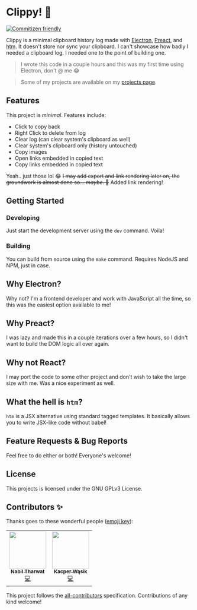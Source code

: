 # Clippy! 🚀

[![Commitizen friendly](https://img.shields.io/badge/commitizen-friendly-brightgreen.svg)](http://commitizen.github.io/cz-cli/)


Clippy is a minimal clipboard history log made with
[Electron](https://electronjs.org), [Preact](https://preactjs.com), and
[htm](https://github.com/developit/htm). It doesn't store nor sync your
clipboard. I can't showcase how badly I needed a clipboard log. I
needed one to the point of building one.

> I wrote this code in a couple hours and this was my first time using Electron, don't @ me 😂

> Some of my projects are available on my [projects page](https://iamnabil.netlify.app/projects).

## Features
This project is *minimal*. Features include:

- Click to copy back
- Right Click to delete from log
- Clear log (can clear system's clipboard as well)
- Clear system's clipboard only (history untouched)
- Copy images
- Open links embedded in copied text
- Copy links embedded in copied text

Yeah.. just those lol 😂 ~~I may add export and link rendering later on, the
groundwork is almost done so... _maybe_. 🤷~~ Added link rendering!

## Getting Started

### Developing
Just start the development server using the `dev` command. Voila!

### Building
You can build from source using the `make` command. Requires NodeJS and NPM,
just in case.

## Why Electron?
Why not? I'm a frontend developer and work with JavaScript all the time, so this
was the easiest option available to me!

## Why Preact?
I was lazy and made this in a couple iterations over a few hours, so I didn't
want to build the DOM logic all over again.

## Why not React?
I may port the code to some other
project and don't wish to take the large size with me. Was a nice experiment as well.

## What the hell is `htm`?
`htm` is a JSX alternative using standard tagged templates. It basically allows
you to write JSX-like code without babel!

## Feature Requests & Bug Reports
Feel free to do either or both! Everyone's welcome!

## License
This projects is licensed under the GNU GPLv3 License.
## Contributors ✨

Thanks goes to these wonderful people ([emoji key](https://allcontributors.org/docs/en/emoji-key)):

<!-- ALL-CONTRIBUTORS-LIST:START - Do not remove or modify this section -->
<!-- prettier-ignore-start -->
<!-- markdownlint-disable -->
<table>
  <tr>
    <td align="center"><a href="https://github.com/KL13NT"><img src="https://avatars.githubusercontent.com/u/20807178?v=4?s=100" width="100px;" alt=""/><br /><sub><b>Nabil Tharwat</b></sub></a><br /><a href="https://github.com/KL13NT/clippy/commits?author=KL13NT" title="Code">💻</a></td>
    <td align="center"><a href="https://github.com/iamkacperwasik"><img src="https://avatars.githubusercontent.com/u/57839948?v=4?s=100" width="100px;" alt=""/><br /><sub><b>Kacper Wąsik</b></sub></a><br /><a href="https://github.com/KL13NT/clippy/commits?author=iamkacperwasik" title="Code">💻</a></td>
  </tr>
</table>

<!-- markdownlint-restore -->
<!-- prettier-ignore-end -->

<!-- ALL-CONTRIBUTORS-LIST:END -->

This project follows the [all-contributors](https://github.com/all-contributors/all-contributors) specification. Contributions of any kind welcome!